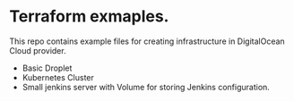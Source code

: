# Terraform exmaples. 

This repo contains example files for creating infrastructure in DigitalOcean Cloud provider.

* Basic Droplet
* Kubernetes Cluster
* Small jenkins server with Volume for storing Jenkins configuration. 
